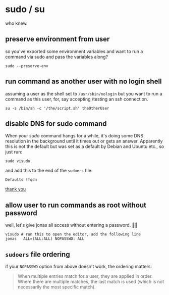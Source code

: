 # sudo / su

who knew.

## preserve environment from user

so you've exported some environment variables and want to run a command via sudo and pass the variables along?

```
sudo --preserve-env
```

## run command as another user with no login shell

assuming a user as the shell set to `/usr/sbin/nologin` but you want to run a command as this user, for, say accepting /testing an ssh connection.

```
su -s /bin/sh -c '/the/script.sh' theOtherUser
```

## disable DNS for sudo command

When your *sudo* command hangs for a while, it's doing some DNS resolution in the background until it times out or gets an answer. Apparently this is not the default but was set as a default by Debian and Ubuntu etc., so just run:

```shell
sudo visudo
```

and add this to the end of the `sudoers` file:

```
Defaults !fqdn
```

[thank you](https://superuser.com/a/1538711)

## allow user to run commands as root without password

well, let's give jonas all access without entering a password. 🤷‍♂️

```shell
visudo # run this to open the editor, add the following line
jonas	ALL=(ALL:ALL) NOPASSWD: ALL
```

## `sudoers` file ordering

if your `NOPASSWD` option from above doesn't work, the ordering matters:

> When multiple entries match for a user, they are applied in order. Where there are multiple matches, the last match is used (which is not necessarily the most specific match).
> 

